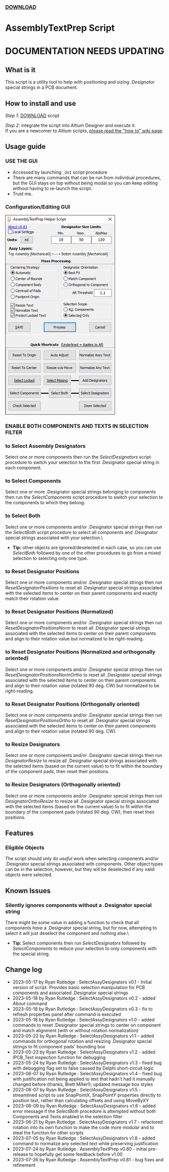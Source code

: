 ### [DOWNLOAD](https://altium-designer-addons.github.io/DownGit/#/home?url=https://github.com/Altium-Designer-addons/scripts-libraries/tree/master/Scripts+-+PCB/AssemblyTextPrep)

# AssemblyTextPrep Script

# DOCUMENTATION NEEDS UPDATING

## What is it
This script is a utility tool to help with positioning and sizing *.Designator* special strings in a PCB document.

## How to install and use
_Step 1_: [DOWNLOAD](https://altium-designer-addons.github.io/DownGit/#/home?url=https://github.com/Altium-Designer-addons/scripts-libraries/tree/master/Scripts+-+PCB/AssemblyTextPrep) script

_Step 2_: integrate the script into Altium Designer and execute it.\
If you are a newcomer to Altium scripts, [please read the "how to" wiki page](https://github.com/Altium-Designer-addons/scripts-libraries/wiki/HowTo_execute_scripts).

## Usage guide
### USE THE GUI
- Accessed by launching `_GUI` script procedure
- There are many commands that can be run from individual procedures, but the GUI stays on top without being modal so you can keep editing without having to re-launch the script.
- Trust me.

### Configuration/Editing GUI
![GUI Screenshot](AssemblyTextPrep_GUI.png)

### **ENABLE BOTH COMPONENTS AND TEXTS IN SELECTION FILTER**
### to Select Assembly Designators
Select one or more components then run the _SelectDesignators_ script procedure to switch your selection to the first .Designator special string in each component.
### to Select Components
Select one or more .Designator special strings belonging to components then run the _SelectComponents_ script procedure to switch your selection to the components to which they belong.
### to Select Both
Select one or more components and/or .Designator special strings then run the _SelectBoth_ script procedure to select all components and .Designator special strings associated with your selection.\
* **Tip:** other objects are ignored/deselected in each case, so you can use _SelectBoth_ followed by one of the other procedures to go from a mixed selection to selecting only one type.
### to Reset Designator Positions
Select one or more components and/or .Designator special strings then run _ResetDesignatorPositions_ to reset all .Designator special strings associated with the selected items to center on their parent components and exactly match their rotation value.
### to Reset Designator Positions (Normalized)
Select one or more components and/or .Designator special strings then run _ResetDesignatorPositionsNorm_ to reset all .Designator special strings associated with the selected items to center on their parent components and align to their rotation value but normalized to be right-reading.
### to Reset Designator Positions (Normalized and orthogonally oriented)
Select one or more components and/or .Designator special strings then run _ResetDesignatorPositionsNormOrtho_ to reset all .Designator special strings associated with the selected items to center on their parent components and align to their rotation value (rotated 90 deg. CW) but normalized to be right-reading.
### to Reset Designator Positions (Orthogonally oriented)
Select one or more components and/or .Designator special strings then run _ResetDesignatorPositionsOrtho_ to reset all .Designator special strings associated with the selected items to center on their parent components and align to their rotation value (rotated 90 deg. CW).
### to Resize Designators
Select one or more components and/or .Designator special strings then run _DesignatorResize_ to resize all .Designator special strings associated with the selected items (based on the current value) to to fit within the boundary of the component pads, then reset their positions.
### to Resize Designators (Orthogonally oriented)
Select one or more components and/or .Designator special strings then run _DesignatorOrthoResize_ to resize all .Designator special strings associated with the selected items (based on the current value) to to fit within the boundary of the component pads (rotated 90 deg. CW), then reset their positions.

## Features

### Eligible Objects
The script should only do *useful* work when selecting components and/or .Designator special strings associated with components. Other object types can be in the selection, however, but they will be deselected if any valid objects were selected.

## Known Issues
### Silently ignores components without a .Designator special string
There might be some value in adding a function to check that all components *have* a .Designator special string, but for now, attempting to select it will just deselect the component and nothing else.\
* **Tip:** Select components then run _SelectDesignators_ followed by _SelectComponents_ to reduce your selection to only components with the special string.

## Change log
- 2023-05-17 by Ryan Rutledge : SelectAssyDesignators v0.1 - Initial version of script. Provides basic selection manipulation for PCB components and associated .Designator special strings
- 2023-05-18 by Ryan Rutledge : SelectAssyDesignators v0.2 - added _About_ command
- 2023-05-18 by Ryan Rutledge : SelectAssyDesignators v0.3 - fix to refresh properties panel after command is executed
- 2023-05-18 by Ryan Rutledge : SelectAssyDesignators v1.0 - added commands to reset .Designator special strings to center on component and match alignment (with or without rotation normalization)
- 2023-05-22 by Ryan Rutledge : SelectAssyDesignators v1.1 - added commands for orthogonal rotation and resizing .Designator special strings to fit component pads' bounding box
- 2023-05-23 by Ryan Rutledge : SelectAssyDesignators v1.2 - added IPCB_Text inspection function for debugging
- 2023-05-24 by Ryan Rutledge : SelectAssyDesignators v1.3 - fixed bug with debugging flag set to false caused by Delphi short-circuit logic
- 2023-06-07 by Ryan Rutledge : SelectAssyDesignators v1.4 - fixed bug with justification not being applied to text that hadn't had it manually changed before (thanks, Brett Miller!); updated message box styles
- 2023-06-07 by Ryan Rutledge : SelectAssyDesignators v1.5 - streamlined script to use SnapPointX, SnapPointY properties directly to position text, rather than calculating offsets and using MoveByXY
- 2023-06-09 by Ryan Rutledge : SelectAssyDesignators v1.6 - added error message if the _SelectBoth_ procedure is attempted without both Components and Texts enabled in the selection filter
- 2023-06-21 by Ryan Rutledge : SelectAssyDesignators v1.7 - refactored rotation into its own function to make the code more modular and to steal the function for other scripts
- 2023-07-05 by Ryan Rutledge : SelectAssyDesignators v1.8 - added command to normalize any selected text while preserving justification
- 2023-07-24 by Ryan Rutledge : AssemblyTextPrep v0.80 - initial pre-release to hopefully get some feedback before v1.00
- 2023-07-26 by Ryan Rutledge : AssemblyTextPrep v0.81 - bug fixes and refinement
